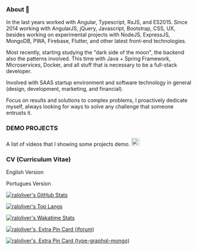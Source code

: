 ### About 👋

<!--
**raloliver/raloliver** is a ✨ _special_ ✨ repository because its `README.md` (this file) appears on your GitHub profile.

Here are some ideas to get you started:

- 🔭 I’m currently working on ...
- 🌱 I’m currently learning ...
- 👯 I’m looking to collaborate on ...
- 🤔 I’m looking for help with ...
- 💬 Ask me about ...
- 📫 How to reach me: ...
- 😄 Pronouns: ...
- ⚡ Fun fact: ...
-->
<link href="://raloliver.com/github.css" rel="stylesheet"></link>

In the last years worked with Angular, Typescript, RxJS, and ES2015. Since 2014 working with AngularJS, jQuery, Javascript, Bootstrap, CSS, UX, besides working on experimental projects with NodeJS, ExpressJS, MongoDB, PWA, Firebase, Flutter, and other latest front-end technologies.

Most recently, starting studying the "dark side of the moon", the backend also the patterns involved. This time with Java + Spring Framework, Microservices, Docker, and all stuff that is necessary to be a full-stack developer.

Involved with SAAS startup environment and software technology in general (design, development, marketing, and financial).

Focus on results and solutions to complex problems, I proactively dedicate myself, always looking for ways to solve any challenge that someone entrusts it.

### DEMO PROJECTS

A list of videos that I showing some projects demo. [<img id="youtube" src="https://simpleicons.org/icons/youtube.svg" width="22" alt="raloliver | youtube" title="raloliver | youtube" class="youtube"/>](https://www.youtube.com/playlist?list=PLZFKGHdrecCM8SMrVfk2I-PqQOj3ud-Bz)

### CV (Curriculum Vitae)

English Version

Portugues Version

[![raloliver's GitHub Stats](https://github-readme-stats.vercel.app/api?username=raloliver&show_icons=true&theme=solarized-dark)](https://profile-summary-for-github.com/user/raloliver)

[![raloliver's Top Langs](https://github-readme-stats.vercel.app/api/top-langs/?username=raloliver&langs_count=10&hide=php,dart,visual%20basic,makefile,c%23,tsql,shell,apacheconf,Objective-C,D,Ruby,Swift,Kotlin,ASP&theme=solarized-dark&card_width=500)](http://ionicabizau.github.io/github-profile-languages/?user=%2540raloliver)

[![raloliver's Wakatime Stats](https://github-readme-stats.vercel.app/api/wakatime?username=@raloliver&theme=solarized-dark&layout=compact)](https://wakatime.com/@raloliver)

[![raloliver's, Extra Pin Card (jforum)](https://github-readme-stats.vercel.app/api/pin/?username=raloliver&repo=jforum&theme=solarized-dark)](https://github.com/raloliver/jforum/)

[![raloliver's, Extra Pin Card (type-graphql-mongo)](https://github-readme-stats.vercel.app/api/pin/?username=raloliver&repo=type-graphql-mongo&theme=solarized-dark)](https://github.com/raloliver/type-graphql-mongo/)

